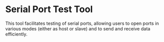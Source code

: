 # Serial Port Test Tool

This tool facilitates testing of serial ports, allowing users to open ports in various modes (either as host or slave) and to send and receive data efficiently.
